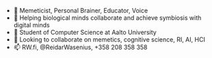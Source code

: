 - 👋 Memeticist, Personal Brainer, Educator, Voice
- 👀 Helping biological minds collaborate and achieve symbiosis with digital minds 
- 🌱 Student of Computer Science at Aalto University
- 💞️ Looking to collaborate on memetics, cognitive science, RI, AI, HCI
- 📫 RW.fi, @ReidarWasenius, +358 208 358 358

<!---
reidarwasenius/reidarwasenius is a ✨ special ✨ repository because its `README.md` (this file) appears on your GitHub profile.
You can click the Preview link to take a look at your changes.
--->
